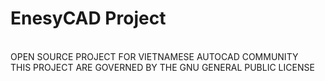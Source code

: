 # EnesyCAD Project
<br>OPEN SOURCE PROJECT FOR VIETNAMESE AUTOCAD COMMUNITY
<br>THIS PROJECT ARE GOVERNED BY THE GNU GENERAL PUBLIC LICENSE
